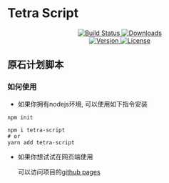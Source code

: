 # Tetra Script

<p align="center">
  <a href="https://github.com/NWYLZW/tetra-script/actions/runs/524142045">
    <img src="https://github.com/NWYLZW/tetra-script/workflows/publish%20to%20npm/badge.svg?sanitize=true" alt="Build Status">
  </a>
  <a href="https://npmcharts.com/compare/tetra-script?minimal=true">
    <img src="https://img.shields.io/npm/dm/tetra-script.svg?sanitize=true" alt="Downloads">
  </a>
  <br>
  <a href="https://www.npmjs.com/package/tetra-script">
    <img src="https://img.shields.io/npm/v/tetra-script.svg?sanitize=true" alt="Version">
  </a>
  <a href="https://www.npmjs.com/package/tetra-script">
    <img src="https://img.shields.io/npm/l/tetra-script.svg?sanitize=true" alt="License">
  </a>
</p>

## 原石计划脚本

### 如何使用

* 如果你拥有nodejs环境, 可以使用如下指令安装
```shell script
npm init

npm i tetra-script
# or
yarn add tetra-script
```

* 如果你想试试在网页端使用

  可以访问项目的[github pages](https://nwylzw.github.io/tetra-script/)
